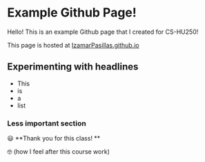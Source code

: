 # Example Github Page!

Hello! This is an example Github page that I created for CS-HU250!

This page is hosted at [IzamarPasillas.github.io](https://https://izamarpasillas.github.io/izamar.github.io/)

## Experimenting with headlines

- This
- is 
- a 
- list

### Less important section
:smiley: **Thank you for this class! **

:nerd_face: (how I feel after this course work)
